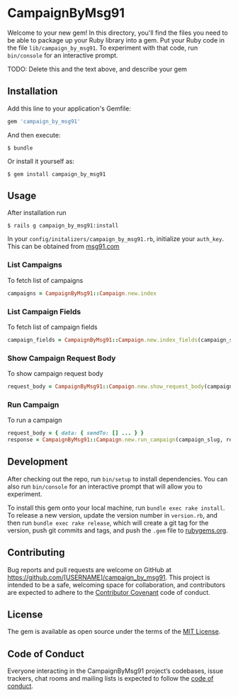# CampaignByMsg91

Welcome to your new gem! In this directory, you'll find the files you need to be able to package up your Ruby library into a gem. Put your Ruby code in the file `lib/campaign_by_msg91`. To experiment with that code, run `bin/console` for an interactive prompt.

TODO: Delete this and the text above, and describe your gem

## Installation

Add this line to your application's Gemfile:

```ruby
gem 'campaign_by_msg91'
```

And then execute:

    $ bundle

Or install it yourself as:

    $ gem install campaign_by_msg91

## Usage

After installation run

    $ rails g campaign_by_msg91:install

In your `config/initalizers/campaign_by_msg91.rb`, initialize your `auth_key`. This can be
obtained from [msg91.com](msg91.com)

### List Campaigns

To fetch list of campaigns

```ruby
campaigns = CampaignByMsg91::Campaign.new.index
```

### List Campaign Fields

To fetch list of campaign fields

```ruby
campaign_fields = CampaignByMsg91::Campaign.new.index_fields(campaign_slug)
```

### Show Campaign Request Body

To show campaign request body

```ruby
request_body = CampaignByMsg91::Campaign.new.show_request_body(campaign_slug)
```

### Run Campaign

To run a campaign

```ruby
request_body = { data: { sendTo: [] ... } }
response = CampaignByMsg91::Campaign.new.run_campaign(campaign_slug, request_body.to_json)
```

## Development

After checking out the repo, run `bin/setup` to install dependencies. You can also run `bin/console` for an interactive prompt that will allow you to experiment.

To install this gem onto your local machine, run `bundle exec rake install`. To release a new version, update the version number in `version.rb`, and then run `bundle exec rake release`, which will create a git tag for the version, push git commits and tags, and push the `.gem` file to [rubygems.org](https://rubygems.org).

## Contributing

Bug reports and pull requests are welcome on GitHub at https://github.com/[USERNAME]/campaign_by_msg91. This project is intended to be a safe, welcoming space for collaboration, and contributors are expected to adhere to the [Contributor Covenant](http://contributor-covenant.org) code of conduct.

## License

The gem is available as open source under the terms of the [MIT License](https://opensource.org/licenses/MIT).

## Code of Conduct

Everyone interacting in the CampaignByMsg91 project’s codebases, issue trackers, chat rooms and mailing lists is expected to follow the [code of conduct](https://github.com/[USERNAME]/campaign_by_msg91/blob/master/CODE_OF_CONDUCT.md).
